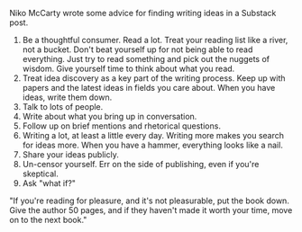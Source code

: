 Niko McCarty wrote some advice for finding writing ideas in a Substack post.
1. Be a thoughtful consumer. Read a lot. Treat your reading list like a river, not a bucket. Don't beat yourself up for not being able to read everything. Just try to read something and pick out the nuggets of wisdom. Give yourself time to think about what you read.
2. Treat idea discovery as a key part of the writing process. Keep up with papers and the latest ideas in fields you care about. When you have ideas, write them down.
3. Talk to lots of people.
4. Write about what you bring up in conversation.
5. Follow up on brief mentions and rhetorical questions.
6. Writing a lot, at least a little every day. Writing more makes you search for ideas more. When you have a hammer, everything looks like a nail.
7. Share your ideas publicly.
8. Un-censor yourself. Err on the side of publishing, even if you're skeptical.
9. Ask "what if?"

"If you're reading for pleasure, and it's not pleasurable, put the book down. Give the author 50 pages, and if they haven't made it worth your time, move on to the next book."
